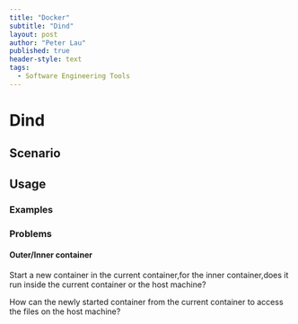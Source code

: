 ```yaml
---
title: "Docker"
subtitle: "Dind"
layout: post
author: "Peter Lau"
published: true
header-style: text
tags:
  - Software Engineering Tools
---
```



# Dind


## Scenario



## Usage


### Examples



### Problems


#### Outer/Inner container

Start a new container in the current container,for the inner container,does it run inside the current container or the host machine?


How can the newly started container from the current container to access the files on the host machine?
